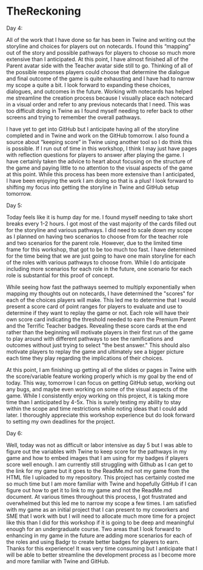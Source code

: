 # TheReckoning

Day 4:

All of the work that I have done so far has been in Twine and writing out the storyline and choices for players out on notecards. I found this “mapping” out of the story and possible pathways for players to choose so much more extensive than I anticipated. At this point, I have almost finished all of the Parent avatar side with the Teacher avatar side still to go. Thinking of all of the possible responses players could choose that determine the dialogue and final outcome of the game is quite exhausting and I have had to narrow my scope a quite a bit. I look forward to expanding these choices, dialogues, and outcomes in the future. Working with notecards has helped me streamline the creation process because I visually place each notecard in a visual order and refer to any previous notecards that I need. This was too difficult doing in Twine as I found myself needing to refer back to other screens and trying to remember the overall pathways.

I have yet to get into GitHub but I anticipate having all of the storyline completed and in Twine and work on the GitHub tomorrow. I also found a source about “keeping score” in Twine using another tool so I do think this is possible. If I run out of time in this workshop, I think I may just have pages with reflection questions for players to answer after playing the game. I have certainly taken the advice to heart about focusing on the structure of the game and paying little to no attention to the visual aspects of the game at this point. While this process has been more extensive than I anticipated, I have been enjoying the work I am doing so that is a plus! I look forward to shifting my focus into getting the storyline in Twine and GitHub setup tomorrow.

Day 5:

Today feels like it is hump day for me. I found myself needing to take short breaks every 1-2 hours. I got most of the vast majority of the cards filled out for the storyline and various pathways. I did need to scale down my scope as I planned on having two scenarios to choose from for the teacher role and two scenarios for the parent role. However, due to the limited time frame for this workshop, that got to be too much too fast. I have determined for the time being that we are just going to have one main storyline for each of the roles with various pathways to choose from. While I do anticipate including more scenarios for each role in the future, one scenario for each role is substantial for this proof of concept.

While seeing how fast the pathways seemed to multiply exponentially when mapping my thoughts out on notecards, I have determined the "scores" for each of the choices players will make. This led me to determine that I would present a score card of point ranges for players to evaluate and use to determine if they want to replay the game or not. Each role will have their own score card indicating the threshold needed to earn the Premium Parent and the Terrific Teacher badges. Revealing these score cards at the end rather than the beginning will motivate players in their first run of the game to play around with different pathways to see the ramifications and outcomes without just trying to select "the best answer." This should also motivate players to replay the game and ultimately see a bigger picture each time they play regarding the implications of their choices.

At this point, I am finishing up getting all of the slides or pages in Twine with the score/variable feature working properly which is my goal by the end of today. This way, tomorrow I can focus on getting GitHub setup, working out any bugs, and maybe even working on some of the visual aspects of the game. While I consistently enjoy working on this project, it is taking more time than I anticipated by 4-5x. This is surely testing my ability to stay within the scope and time restrictions while noting ideas that I could add later. I thoroughly appreciate this workshop experience but do look forward to setting my own deadlines for the project.

Day 6:

Well, today was not as difficult or labor intensive as day 5 but I was able to figure out the variables with Twine to keep score for the pathways in my game and how to embed images that I am using for my badges if players score well enough. I am currently still struggling with Github as I can get to the link for my game but it goes to the ReadMe.md not my game from the HTML file I uploaded to my repository. This project has certainly costed me so much time but I am more familiar with Twine and hopefully GitHub if I can figure out how to get it to link to my game and not the ReadMe.md document. At various times throughout this process, I got frustrated and overwhelmed but this led me to narrow my scope a few times. I am satisfied with my game as an initial project that I can present to my coworkers and SME that I work with but I will need to allocate much more time for a project like this than I did for this workshop if it is going to be deep and meaningful enough for an undergraduate
course. Two areas that I look forward to enhancing in my game in the future are adding more scenarios for each of the roles and using Badgr to create better badges for players to earn. Thanks for this experience! It was very time consuming but I anticipate that I will be able to better streamline the development process as I become more and more familiar with Twine and GitHub.

